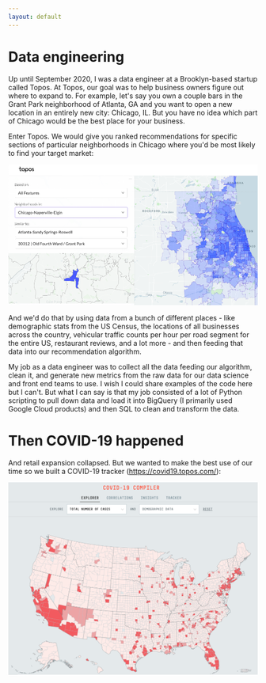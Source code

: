 ```yaml
---
layout: default
---
```


# Data engineering

Up until September 2020, I was a data engineer at a Brooklyn-based startup called Topos. At Topos, our goal was to help business owners figure out where to expand to. For example, let's say you own a couple bars in the Grant Park neighborhood of Atlanta, GA and you want to open a new location in an entirely new city: Chicago, IL. But you have no idea which part of Chicago would be the best place for your business. 

Enter Topos. We would give you ranked recommendations for specific sections of particular neighborhoods in Chicago where you'd be most likely to find your target market:

![Neighborhoods in Chicago similar to Grant Park in Atlanta](https://github.com/seeess1/seeess1.github.io/raw/master/assets/images/atlanta-chicago.png)

And we'd do that by using data from a bunch of different places - like demographic stats from the US Census, the locations of all businesses across the country, vehicular traffic counts per hour per road segment for the entire US, restaurant reviews, and a lot more - and then feeding that data into our recommendation algorithm.

My job as a data engineer was to collect all the data feeding our algorithm, clean it, and generate new metrics from the raw data for our data science and front end teams to use. I wish I could share examples of the code here but I can't. But what I can say is that my job consisted of a lot of Python scripting to pull down data and load it into BigQuery (I primarily used Google Cloud products) and then SQL to clean and transform the data.

# Then COVID-19 happened

And retail expansion collapsed. But we wanted to make the best use of our time so we built a COVID-19 tracker (https://covid19.topos.com/):

![COVID-19 Tracker](https://github.com/seeess1/seeess1.github.io/raw/master/assets/images/covid.png)